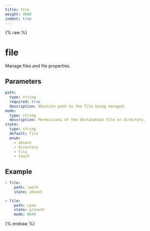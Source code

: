 ```yaml
---
title: file
weight: 4600
indent: true
---
```


{% raw %}
# file

Manage files and file properties.

## Parameters

```yaml
path:
  type: string
  required: true
  description: Absolute path to the file being managed.
mode:
  type: string
  description: Permissions of the destination file or directory.
state:
  type: string
  default: file
  enum:
    - absent
    - directory
    - file
    - touch
```
## Example

```yaml
- file:
    path: /work
    state: absent

- file:
    path: /yea
    state: present
    mode: 0644
```
{% endraw %}